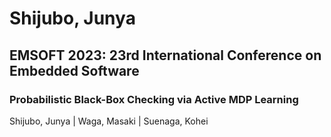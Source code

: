 # Shijubo, Junya

## EMSOFT 2023: 23rd International Conference on Embedded Software

### Probabilistic Black-Box Checking via Active MDP Learning
Shijubo, Junya | Waga, Masaki | Suenaga, Kohei

